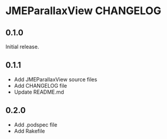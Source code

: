 # JMEParallaxView CHANGELOG

## 0.1.0

Initial release.

## 0.1.1
- Add JMEParallaxView source files
- Add CHANGELOG file 
- Update README.md

## 0.2.0
- Add .podspec file
- Add Rakefile
